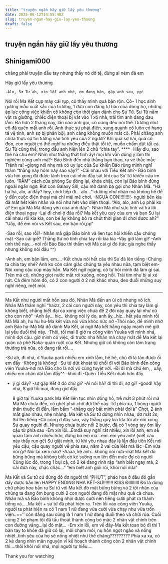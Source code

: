 ```yaml
---
title: "truyện ngắn hãy giữ lấy yêu thương"
date: 2025-06-12T14:55:48Z
slug: truyen-ngan-hay-giu-lay-yeu-thuong
draft: false
---
```


## truyện ngắn hãy giữ lấy yêu thương

## Shinigami000

chẳng phải truyện đầu tay nhưng thấy nó dở tệ, đừng ai ném đá em
 

Hãy giữ lấy yêu thương
 
    -Alo, Sư Tử ah, xin lỗi anh nhé, em đang bận, gặp anh sau, pp!
  Nói rồi Ma Kết cụp máy cái rụp, cô thấy mình quá bận rộn. Cô- 1 học sinh gương mẫu xuất sắc của trường, 1 đứa con đáng tự hào của dòng họ, những áp lực công việc khiến cô không còn thời gian dành cho Sư Tử.
    Sư Tử nằm vật ra giường, chiếc điện thoại bị vất vào 1 xó nhà, trái tim anh đang đau lắm. Đã hơn 2 tháng nay, lần nào anh gọi, cô cũng đều nói thế. Dường như cô đã quên mất anh rồi. Anh thực sự phát điên, xung quanh cô luôn có hang tá vệ tinh, anh sợ bị phản bội, anh càng không muốn mất cô. Phải chăng anh chưa thực sự tin tưởng vào tình yêu của 2 người? Khi quá sợ hãi, quá cô đơn, con người có thể nghĩ ra những điều thật tồi tệ, muốn chấm dứt tất cả. Sư Tử cũng thế, trong đầu anh hiện lên 2 chữ “chia tay”.
    ****
   -Hấy dìu, sao thế hả chú em? Nhìn như thằng thất tình ấy! mọi khi vẫn đồng ý làm thí nghiệm cùng anh mà?- Bảo Bình đến nhà thằng bạn than, ra vẻ thắc mắc
  -Tránh ra! –giọng nói nhẹ mà có uy lực của Sư khiến Bảo rùng mình nghĩ thầm “thằng này hôm nay sao vậy?”
   -Cãi nhau với Tiểu Kết ah?- Bảo bình vừa hỏi xong đã được lãnh trọn cái nhìn đầy sát khí của Sư Tử khiến cậu im luôn.
 “RẦM” cách cửa phòng Sư đóng lại, khóa chặt, còn lại Bảo bình đứng ngoài ngẩn ngơ. Rút con Galaxy SIII, cậu mở danh bạ gọi cho Nhân Mã.
     “Há há há, alo, ai đấy? hey, chơi tiếp đi… alo…”-dường như nhân mã không hề  để ý đến cuộc điện thoại mà chỉ mải mê chơi.
   -NGỰA CON!!!!!!!!!- người bên kia đã mất hết kiên nhẫn và nói như hét vào điện thoại.
   “Alo, alo, anh Lọ phải ko ạ? Em gái Mã Mã đáng yêu của anh đây”- Nhân Mã như sực tỉnh và trả lời điện thoại ngay
   -Lại đi chơi ở đâu rồi?  Ma kết yêu quý của em và bạn Sư lại cãi nhau rồi kia kìa, con bé ấy không bỏ ra chút thời gian đi chơi đươc ah?”
“Uầy, để em nói vs Kết sau, em bận rồi,pp”
 
-Sao rồi, sao rồi?- Nhân mã gặp Bảo bình và lien tục hỏi khiến cậu chóng mặt
-Sao cái giề? Thằng Sư nó tính chia tay rồi kia kìa
-Vậy giờ làm gì?
-Anh tính thế này…-nói rồi Bảo Bảo thì thầm với Mã cái gì đó (tác giả nghe thấy nhưng không nói đâu ^^)
 
-Anh ah, em bận lắm, em….-Kết chưa nói hết câu thì Sư đã lên tiếng
-Chúng ta chia tay nhé? Anh ko còn cảm giác chúng ta yêu nhau nữa, tạm biệt em-Nói xong cậu cúp máy hẳn.
    Ma Kết ngỡ ngàng, cô tự hỏi mình đã làm  gì sai. Trên má cô, những giọt nước mắt rơi xuống, nóng hổi. Trái tim như bị ai xé nát. Cả đêm hôm đó, có 2 con người ở 2 nơi khác nhau, đeo đuổi những suy nghĩ riêng, mệt mỏi.
   ***
  Ma Kết như người mất hồn sau đó, Nhân Mã đến an ủi cô nhưng vô ích. Nhân Mã thầm nghĩ “haizz, 2 cái con người này, còn yêu thì chia tay làm gì không biết, chẳng biết đại ca xong việc chưa để 2 đôi này quay lại như cũ cho con nhờ”
   -Anh ấy… hic.. không nói lý do, anh ấy…hic.. hết yêu mình rồi Mã Mã ah, hu hu hu-Ma kết vừa nói vừa khóc nức nở
-Thôi nào, để mình nhờ anh Bảo ha-Mã Mã dỗ dành Ma Kết, ai ngờ Ma kết hằng ngày mạnh mẽ giờ lại yếu đuối thế này.
-Thôi, tối mai 8 giờ ra công viên Yuuka với mình nhá, mình đợi cậu. giờ mình có việc, đi trước nha
  Nhân mã chạy mất để Ma kết lại quán cà phê Naka-quán ruột của Kết. Nhưng giờ cô không còn tâm trạng thưởng trà nữa, cô đang rất rối….
 
-Sư ah, đi nhá, ở Yuuka park nhiều em xinh lắm, hê hê, chú đi là tán được ối em đấy
-Không là không! –Sư tử dứt khoát từ chối đi với Bảo bình đến công viên Yuuka-nơi mà Bảo cho là nơi vô cùng tuyệt vời.
-Đi đi mà chú em, , uầy, nhiều em chân dài lắm đấy^^
-khỏi đi
-Quên Tiểu Kết nhah hơn đấy
- ý gì đây?
-sợ gặp Kết ở đó chứ gì?
-Ai nói hả? đi thì đi, sợ gì?
-good! Vậy nhá, 8 giờ tối mai, đúng giờ đấy
 
 
  8 giờ tại Yuuka park
  Ma Kết liên tục nhìn đồng hồ, trễ mất 3 phút rồi mà Mã Mã chưa đến, cô ghét phải chờ đợi thế này. Từ phía xa, 1 bóng người thân thuộc đi đến, lẩm bẩm
 “-thằng quỷ bắt mình phải đợi à”
  Chợt, 2 ánh mắt giao nhau, nhẹ nhàng. Ma kết và Sư tử đứng nhìn nhau, đơ mất 2s, Sư lên tiếng
 -Cô cũng ở đây sao, vậy thằng quỷ kia lừa tôi ah-nói xong Sư quay người đi. Nhưng chưa bước nổi 2 bước, đã có 1 vòng tay ôm lấy cậu từ phía sau
  -Em xin lỗi…Emđã suy nghĩ rất nhiều, xin lỗi anh, em sẽ quan tâm anh nhiều hơn, đừng bỏ em mà…em..em yêu anh! (viết câu này thấy run gê)
  Sư giật mình, từ khi yêu nhau đây là lần đầu tiên Kết nói yêu cậu, cậu quay người về phía sau, nắm 2 vai của Kết mà lắc
  -Em vừa nói gì? Nói lại xem nào?
 -Aaaa, kệ anh…không nói nữa-mặt Ma kết đỏ bừng bừng mà không biết có kẻ sướng run lên đến mức đơ cả người
    Cùng lúc đó, trong 1 bụi cậ, có 2 kẻ đang rình rập
  “anh biết ngay mà, 2 cái đứa này, chậc chậc…”
“em biết anh giỏi rồi, khỏi nói nữa”
 
Ma Kết và Sư tử cứ đứng đó đơ người thì “PHỤT”, pháo hoa ở đâu đó gần đấy được bắn lên
             HAPPY ENDING NHÁ KẾT-SƯ!!!!!!!!   KISS ĐIIIIIIIII
   Đó là dòng chữ pháo hoa bắn ra
  Sư tử với Ma kết đỏ mặt bừng bừng và 2 tội nhân của chúng ta đang ôm bụng cười 2 con người đang đỏ mặt như quả cà chua.
   Nhân mã và Bảo bình không nhịn được cười nên tiếng cười phát ra thành tiếng và…..Ma kết + sư tử đã phát hiện ra.
   Trên lối vào công viên Yuuka, người ta phát hiện ra có 1 nam 1 nữ đang vừa cười vừa chạy như vừa trốn viện..==’’ còn đằng sau cũng là 1 nam 1 nữ đang đuổi theo và chửi rủa. Cuối cùng 2 kẻ phạm tội đã tẩu thoát thành công bỏ mặc 2 nhân vật chính trên con đường vắng…lại đỏ mặt…
 -Em xin lỗi,  em về đây-Ma kết toan bỏ đi thì 1 bàn tay to khỏe đã giữ cô lại, môi chạm môi, nụ hôn ngọt ngào và nồng nhiệt..tình yêu của họ sẽ nồng nhiệt như thế chăng?????????
  Phía xa xa, có 2 kẻ đang nhìn mãn nguyện vì kế hoạch thành công  còn 2 nhân vật chình thì….thôi khỏi nói nhá, mọi người tự hiểu….
 
Thank you for watching